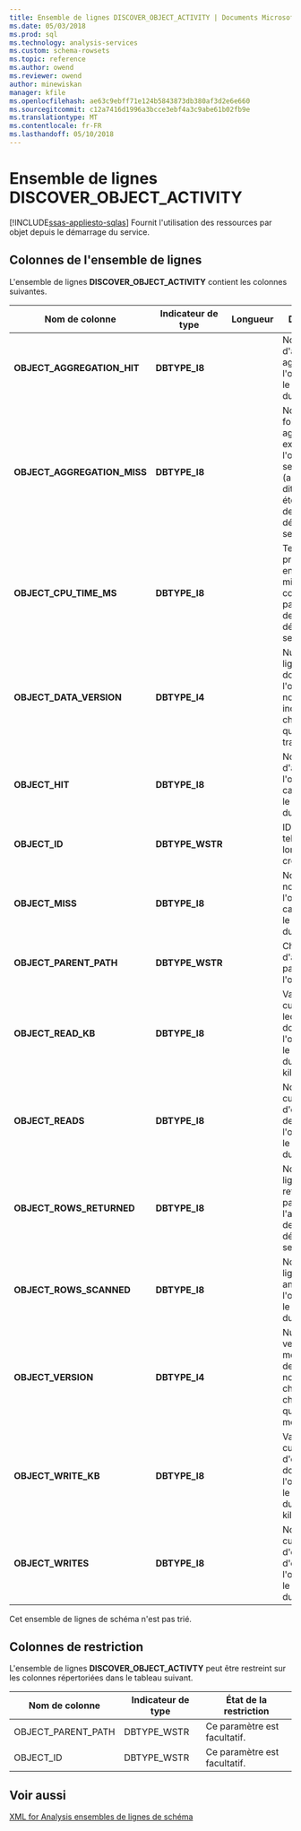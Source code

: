 ```yaml
---
title: Ensemble de lignes DISCOVER_OBJECT_ACTIVITY | Documents Microsoft
ms.date: 05/03/2018
ms.prod: sql
ms.technology: analysis-services
ms.custom: schema-rowsets
ms.topic: reference
ms.author: owend
ms.reviewer: owend
author: minewiskan
manager: kfile
ms.openlocfilehash: ae63c9ebff71e124b5843873db380af3d2e6e660
ms.sourcegitcommit: c12a7416d1996a3bcce3ebf4a3c9abe61b02fb9e
ms.translationtype: MT
ms.contentlocale: fr-FR
ms.lasthandoff: 05/10/2018
---
```

# <a name="discoverobjectactivity-rowset"></a>Ensemble de lignes DISCOVER_OBJECT_ACTIVITY
[!INCLUDE[ssas-appliesto-sqlas](../../../includes/ssas-appliesto-sqlas.md)]
  Fournit l'utilisation des ressources par objet depuis le démarrage du service.  
  
## <a name="rowset-columns"></a>Colonnes de l'ensemble de lignes  
 L'ensemble de lignes **DISCOVER_OBJECT_ACTIVITY** contient les colonnes suivantes.  
  
|Nom de colonne|Indicateur de type|Longueur| Description|  
|-----------------|--------------------|------------|-----------------|  
|**OBJECT_AGGREGATION_HIT**|**DBTYPE_I8**||Nombre d'accès à une agrégation de l'objet depuis le démarrage du service.|  
|**OBJECT_AGGREGATION_MISS**|**DBTYPE_I8**||Nombre de fois où une agrégation existante de l'objet n'a pas servi (autrement dit, n'a pas été utilisée) depuis le démarrage du service.|  
|**OBJECT_CPU_TIME_MS**|**DBTYPE_I8**||Temps processeur, en millisecondes, consommé par l'objet depuis le début du service.|  
|**OBJECT_DATA_VERSION**|**DBTYPE_I4**||Numéro de lignage des données de l'objet ; ce nombre est incrémenté chaque fois que l'objet est traité.|  
|**OBJECT_HIT**|**DBTYPE_I8**||Nombre d'accès à l'objet dans le cache depuis le démarrage du service.|  
|**OBJECT_ID**|**DBTYPE_WSTR**||ID de l'objet tel que défini lors de la création|  
|**OBJECT_MISS**|**DBTYPE_I8**||Nombre de non-accès à l'objet dans le cache depuis le démarrage du service.|  
|**OBJECT_PARENT_PATH**|**DBTYPE_WSTR**||Chemin d'accès au parent de l'objet actuel.|  
|**OBJECT_READ_KB**|**DBTYPE_I8**||Valeur cumulée de lectures de données par l'objet depuis le démarrage du service, en kilo-octets.|  
|**OBJECT_READS**|**DBTYPE_I8**||Nombre cumulé d'opérations de lecture par l'objet depuis le démarrage du service.|  
|**OBJECT_ROWS_RETURNED**|**DBTYPE_I8**||Nombre de lignes retournées par l'objet à l'appelant depuis le démarrage du service.|  
|**OBJECT_ROWS_SCANNED**|**DBTYPE_I8**||Nombre de lignes analysées par l'objet depuis le démarrage du service.|  
|**OBJECT_VERSION**|**DBTYPE_I4**||Numéro de version des métadonnées de l'objet ; ce nombre change chaque fois que l'objet est modifié.|  
|**OBJECT_WRITE_KB**|**DBTYPE_I8**||Valeur cumulée d'écritures de données par l'objet depuis le démarrage du service, en kilo-octets.|  
|**OBJECT_WRITES**|**DBTYPE_I8**||Nombre cumulé d'opérations d'écriture par l'objet depuis le démarrage du service.|  
  
 Cet ensemble de lignes de schéma n'est pas trié.  
  
## <a name="restriction-columns"></a>Colonnes de restriction  
 L'ensemble de lignes **DISCOVER_OBJECT_ACTIVTY** peut être restreint sur les colonnes répertoriées dans le tableau suivant.  
  
|Nom de colonne|Indicateur de type|État de la restriction|  
|-----------------|--------------------|-----------------------|  
|OBJECT_PARENT_PATH|DBTYPE_WSTR|Ce paramètre est facultatif.|  
|OBJECT_ID|DBTYPE_WSTR|Ce paramètre est facultatif.|  
  
## <a name="see-also"></a>Voir aussi  
 [XML for Analysis ensembles de lignes de schéma](../../../analysis-services/schema-rowsets/xml/xml-for-analysis-schema-rowsets.md)  
  
  
